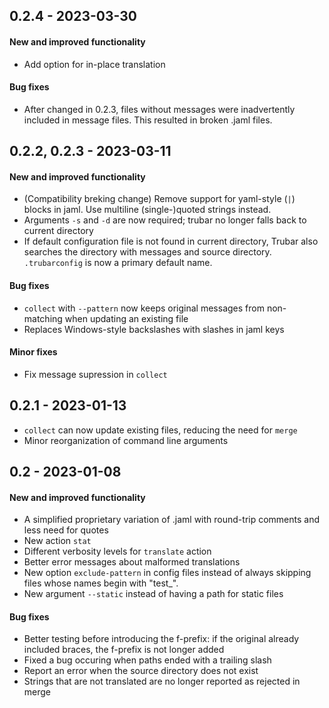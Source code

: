 ## 0.2.4 - 2023-03-30

#### New and improved functionality

- Add option for in-place translation

#### Bug fixes

- After changed in 0.2.3, files without messages were inadvertently included in message files. This resulted in broken .jaml files.

## 0.2.2, 0.2.3 - 2023-03-11

#### New and improved functionality

- (Compatibility breking change) Remove support for yaml-style (`|`) blocks in jaml. Use multiline (single-)quoted strings instead.
- Arguments `-s` and `-d` are now required; trubar no longer falls back to current directory
- If default configuration file is not found in current directory, Trubar also searches the directory with messages and source directory. `.trubarconfig` is now a primary default name.

#### Bug fixes

- `collect` with `--pattern` now keeps original messages from non-matching when updating an existing file
- Replaces Windows-style backslashes with slashes in jaml keys

#### Minor fixes

- Fix message supression in `collect`


## 0.2.1 - 2023-01-13

- `collect` can now update existing files, reducing the need for `merge`
- Minor reorganization of command line arguments

## 0.2 - 2023-01-08

#### New and improved functionality

- A simplified proprietary variation of .jaml with round-trip comments and less need for quotes
- New action `stat`
- Different verbosity levels for `translate` action
- Better error messages about malformed translations
- New option `exclude-pattern` in config files instead of always skipping files whose names begin with "test_".
- New argument `--static` instead of having a path for static files

#### Bug fixes

- Better testing before introducing the f-prefix: if the original already included braces, the f-prefix is not longer added
- Fixed a bug occuring when paths ended with a trailing slash
- Report an error when the source directory does not exist
- Strings that are not translated are no longer reported as rejected in merge